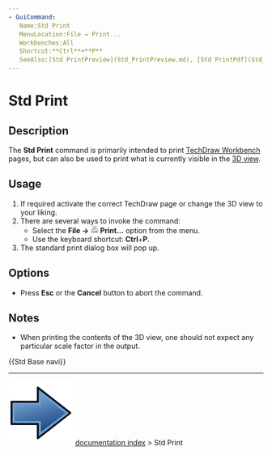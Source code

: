 ```yaml
---
- GuiCommand:
   Name:Std Print
   MenuLocation:File → Print...
   Workbenches:All
   Shortcut:**Ctrl**+**P**
   SeeAlso:[Std PrintPreview](Std_PrintPreview.md), [Std PrintPdf](Std_PrintPdf.md), [Std Export](Std_Export.md), [Std ViewScreenShot](Std_ViewScreenShot.md)
---
```


# Std Print

## Description

The **Std Print** command is primarily intended to print [TechDraw Workbench](TechDraw_Workbench.md) pages, but can also be used to print what is currently visible in the [3D view](3D_View.md).

## Usage

1.  If required activate the correct TechDraw page or change the 3D view to your liking.
2.  There are several ways to invoke the command:
    -   Select the **File → <img src="images/Std_Print.svg" width=16px> Print...** option from the menu.
    -   Use the keyboard shortcut: **Ctrl**+**P**.
3.  The standard print dialog box will pop up.

## Options

-   Press **Esc** or the **Cancel** button to abort the command.

## Notes

-   When printing the contents of the 3D view, one should not expect any particular scale factor in the output.




 {{Std Base navi}}



---
![](images/Button_right.svg) [documentation index](../README.md) > Std Print
